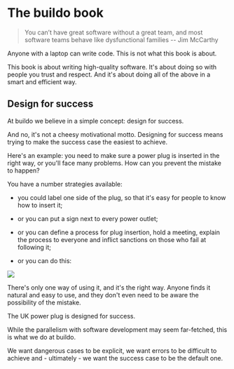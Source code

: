 # The buildo book


> You can’t have great software without a great team, and most software teams behave like dysfunctional families 
--  Jim McCarthy

Anyone with a laptop can write code. This is not what this book is about.

This book is about writing high-quality software. It's about doing so with people you trust and respect. And it's about doing all of the above in a smart and efficient way.

## Design for success
At buildo we believe in a simple concept: design for success.

And no, it's not a cheesy motivational motto.
Designing for success means trying to make the success case the easiest to achieve.

Here's an example: you need to make sure a power plug is inserted in the right way, or you'll face many problems.
How can you prevent the mistake to happen?

You have a number strategies available:

- you could label one side of the plug, so that it's easy for people to know how to insert it;

- or you can put a sign next to every power outlet;

- or you can define a process for plug insertion, hold a meeting, explain the process to everyone and inflict sanctions on those who fail at following it;

- or you can do this:



![](http://www.schurter.com/var/schurter/storage/ilcatalogue/files/image/datasheet/IM0010572_large.jpg)


There's only one way of using it, and it's the right way. Anyone finds it natural and easy to use, and they don't even need to be aware the possibility of the mistake.

The UK power plug is designed for success.

While the parallelism with software development may seem far-fetched, this is what we do at buildo.

We want dangerous cases to be explicit, we want errors to be difficult to achieve and - ultimately - we want the success case to be the default one.